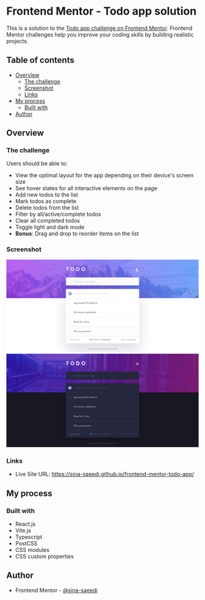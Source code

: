 # Frontend Mentor - Todo app solution

This is a solution to the [Todo app challenge on Frontend Mentor](https://www.frontendmentor.io/challenges/todo-app-Su1_KokOW). Frontend Mentor challenges help you improve your coding skills by building realistic projects.

## Table of contents

-   [Overview](#overview)
    -   [The challenge](#the-challenge)
    -   [Screenshot](#screenshot)
    -   [Links](#links)
-   [My process](#my-process)
    -   [Built with](#built-with)
-   [Author](#author)

## Overview

### The challenge

Users should be able to:

-   View the optimal layout for the app depending on their device's screen size
-   See hover states for all interactive elements on the page
-   Add new todos to the list
-   Mark todos as complete
-   Delete todos from the list
-   Filter by all/active/complete todos
-   Clear all completed todos
-   Toggle light and dark mode
-   **Bonus**: Drag and drop to reorder items on the list

### Screenshot

![](./desktop-light-screenshot.png)
![](./desktop-dark-screenshot.png)

### Links

-   Live Site URL: https://sina-saeedi.github.io/frontend-mentor-todo-app/

## My process

### Built with

-   React.js
-   Vite.js
-   Typescript
-   PostCSS
-   CSS modules
-   CSS custom properties

## Author

-   Frontend Mentor - [@sina-saeedi](https://www.frontendmentor.io/profile/sina-saeedi)
